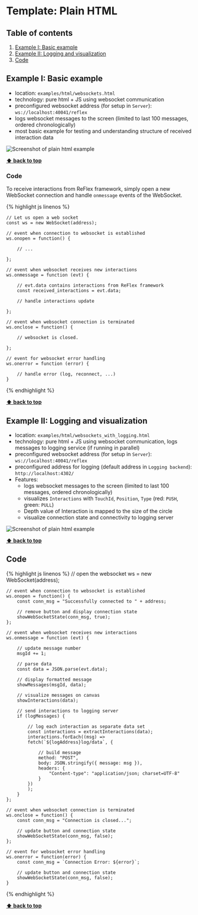 # Template: Plain HTML

<!-- omit in toc -->
## Table of contents

1. [Example I: Basic example](#example-i-basic-example)
2. [Example II: Logging and visualization](#example-ii-logging-and-visualization)
3. [Code](#code-1)

## Example I: Basic example

* location: `examples/html/websockets.html`
* technology: pure html + JS using websocket communication
* preconfigured websocket address (for setup in `Server`): `ws://localhost:40041/reflex`
* logs websocket messages to the screen (limited to last 100 messages, ordered chronologically)
* most basic example for testing and understanding structure of received interaction data

![Screenshot of plain html example](/reflex/assets/img/templates/screen_plain-html.png)

__[⬆ back to top](#table-of-contents)__

### Code

To receive interactions from ReFlex framework, simply open a new WebSocket connection and handle `onmessage` events of the WebSocket.

{% highlight js linenos %}

    // Let us open a web socket
    const ws = new WebSocket(address);
    
    // event when connection to websocket is established
    ws.onopen = function() {

        // ...

    };
    
    // event when websocket receives new interactions
    ws.onmessage = function (evt) { 

        // evt.data contains interactions from ReFlex framework
        const received_interactions = evt.data;

        // handle interactions update
               
    };
    
    // event when websocket connection is terminated
    ws.onclose = function() { 
        
        // websocket is closed.
        
    };

    // event for websocket error handling
    ws.onerror = function (error) {

        // handle error (log, reconnect, ...)
    }

{% endhighlight %}

__[⬆ back to top](#table-of-contents)__

## Example II: Logging and visualization

* location: `examples/html/websockets_with_logging.html`
* technology: pure html + JS using websocket communication, logs messages to logging service (if running in parallel)
* preconfigured websocket address (for setup in `Server`): `ws://localhost:40041/reflex`
* preconfigured address for logging (default address in `Logging backend`): `http://localhost:4302/`
* Features:
  * logs websocket messages to the screen (limited to last 100 messages, ordered chronologically)
  * visualizes `Interactions` with `TouchId`, `Position`, `Type` (red: `PUSH`, green: `PULL`)
  * Depth value of Interaction is mapped to the size of the circle
  * visualize connection state and connectivity to logging server

![Screenshot of plain html example](/reflex/assets/img/templates/screen_html-logging.png)

__[⬆ back to top](#table-of-contents)__

## Code

{% highlight js linenos %}
    // open the websocket
    ws = new WebSocket(address);
    
    // event when connection to websocket is established
    ws.onopen = function() {
        const conn_msg = "Successfully connected to " + address;

        // remove button and display connection state
        showWebSocketState(conn_msg, true);
    };
    
    // event when websocket receives new interactions
    ws.onmessage = function (evt) { 

        // update message number
        msgId += 1;

        // parse data
        const data = JSON.parse(evt.data);

        // display formatted message
        showMessages(msgId, data);

        // visualize messages on canvas
        showInteractions(data);

        // send interactions to logging server
        if (logMessages) {

            // log each interaction as separate data set
            const interactions = extractInteractions(data);
            interactions.forEach((msg) => 
            fetch(`${logAddress}log/data`, {

                // build message
                method: "POST",
                body: JSON.stringify({ message: msg }),
                headers: {
                    "Content-type": "application/json; charset=UTF-8"
                }
            })                        
            );
        }
    };
    
    // event when websocket connection is terminated
    ws.onclose = function() { 
        const conn_msg = "Connection is closed...";

        // update button and connection state
        showWebSocketState(conn_msg, false);
    };

    // event for websocket error handling
    ws.onerror = function(error) {
        const conn_msg = `Connection Error: ${error}`;

        // update button and connection state
        showWebSocketState(conn_msg, false);
    }

{% endhighlight %}

__[⬆ back to top](#table-of-contents)__
